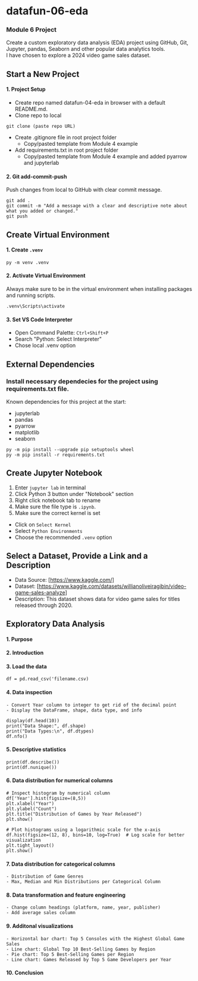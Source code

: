 # datafun-06-eda
### Module 6 Project  
Create a custom exploratory data analysis (EDA) project using GitHub, Git, Jupyter, pandas, Seaborn and other popular data analytics tools.  
I have chosen to explore a 2024 video game sales dataset.

## Start a New Project
#### 1. Project Setup  
- Create repo named datafun-04-eda in browser with a default README.md.  
- Clone repo to local  
```
git clone (paste repo URL)
```
- Create .gitignore file in root project folder  
    * Copy/pasted template from Module 4 example  
- Add requirements.txt in root project folder  
    * Copy/pasted template from Module 4 example and added pyarrow and jupyterlab  

#### 2. Git add-commit-push  
Push changes from local to GitHub with clear commit message.  
```
git add .
git commit -m "Add a message with a clear and descriptive note about what you added or changed."
git push
```

## Create Virtual Environment  
#### 1. Create `.venv`
```
py -m venv .venv
```
#### 2. Activate Virtual Environment  
Always make sure to be in the virtual environment when installing packages and running scripts.  
```
.venv\Scripts\activate
```
#### 3. Set VS Code Interpreter
* Open Command Palette: `Ctrl+Shift+P`
* Search "Python: Select Interpreter"
* Chose local .venv option  

## External Dependencies 
### Install necessary dependecies for the project using requirements.txt file.  

Known dependencies for this project at the start:  
* jupyterlab
* pandas
* pyarrow
* matplotlib
* seaborn
```
py -m pip install --upgrade pip setuptools wheel
py -m pip install -r requirements.txt
```

## Create Jupyter Notebook  
1. Enter `jupyter lab` in terminal
2. Click Python 3 button under "Notebook" section
3. Right click notebook tab to rename
4. Make sure the file type is `.ipynb`.
5. Make sure the correct kernel is set
* Click on `Select Kernel`
* Select `Python Environments`
* Choose the recommended `.venv` option

## Select a Dataset, Provide a Link and a Description
* Data Source: [https://www.kaggle.com/]  
* Dataset: [https://www.kaggle.com/datasets/willianoliveiragibin/video-game-sales-analyze]  
* Description: This dataset shows data for video game sales for titles released through 2020.  

## Exploratory Data Analysis
#### 1. Purpose
#### 2. Introduction
#### 3. Load the data
```
df = pd.read_csv('filename.csv)
```
#### 4. Data inspection
    - Convert Year column to integer to get rid of the decimal point
    - Display the DataFrame, shape, data type, and info
```
display(df.head(10))
print("Data Shape:", df.shape)
print("Data Types:\n", df.dtypes)
df.nfo()
```
#### 5. Descriptive statistics
```
print(df.describe())
print(df.nunique())
```
#### 6. Data distribution for numerical columns
```
# Inspect histogram by numerical column
df['Year'].hist(figsize=(8,5))
plt.xlabel("Year")
plt.ylabel("Count")
plt.title("Distribution of Games by Year Released")
plt.show()

# Plot histograms using a logarithmic scale for the x-axis
df.hist(figsize=(12, 8), bins=10, log=True)  # Log scale for better visualization
plt.tight_layout()
plt.show()
```
#### 7. Data distribution for categorical columns
    - Distribution of Game Genres
    - Max, Median and Min Distributions per Categorical Column
#### 8. Data transformation and feature engineering
    - Change column headings (platform, name, year, publisher)
    - Add average sales column
#### 9. Additonal visualizations
    - Horizontal bar chart: Top 5 Consoles with the Highest Global Game Sales
    - Line chart: Global Top 10 Best-Selling Games by Region
    - Pie chart: Top 5 Best-Selling Games per Region
    - Line chart: Games Released by Top 5 Game Developers per Year
#### 10. Conclusion